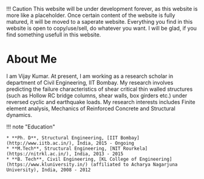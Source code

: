 !!! Caution
    This website will be under development forever, as this website is more like a placeholder.
	Once certain content of the website is fully matured, it will be moved to a saperate website. Everything you find in this website is open to copy/use/sell, do whatever you want.
	I will be glad, if you find something usefull in this website.


# About Me


I am Vijay Kumar. At present, I am working as a research scholar in department of Civil Engineering, IIT Bombay. My research involves predicting the failure characteristics of shear critical thin walled structures (such as Hollow RC bridge columns, shear walls, box girders etc.) under reversed cyclic and earthquake loads. My research interests includes Finite element analysis, Mechanics of Reinforced Concrete and Structural dynamics.

!!! note "Education"

    * **Ph. D**, Structural Engineering, [IIT Bombay](http://www.iitb.ac.in/), India, 2015 - Ongoing
	* **M.Tech**, Structural Engineering, [NIT Rourkela](https://nitrkl.ac.in/), India, 2013 - 2015
	* **B. Tech**, Civil Engineering, [KL College of Engineering](https://www.kluniversity.in/) (affiliated to Acharya Nagarjuna University), India, 2008 - 2012
